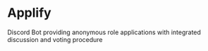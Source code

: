 # Applify
Discord Bot providing anonymous role applications with integrated discussion and voting procedure
